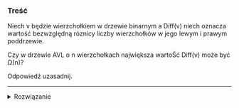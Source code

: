 ### Treść
Niech v będzie wierzchołkiem w drzewie binarnym a Diff(v) niech oznacza wartość bezwzględną
róznicy liczby wierzchołków w jego lewym i prawym poddrzewie. 

Czy w drzewie AVL o n wierzchołkach największa wartoŚć Diff(v) może być Ω(n)? 

Odpowiedź uzasadnij.

------
<details><summary>Rozwiązanie</summary>
<p>
    
